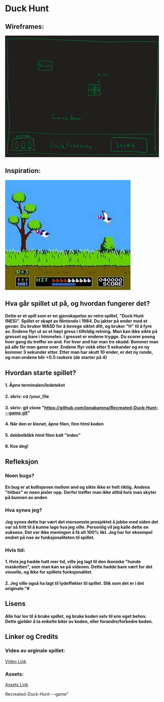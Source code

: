 # Duck Hunt 

## Wireframes:
![Wireframe](./DuckHunt/assets/Wireframes_duckHunt.png)

## Inspiration:
![Inspirasjon](./DuckHunt/assets/DuckHunt_Inspirasjon.jpg)

## Hva går spillet ut på, og hvordan fungerer det?
#### Dette er et spill som er en gjenskapelse av retro spillet, "Duck Hunt (NES)". Spillet er skapt av Nintendo i 1984. Du jakter på ender med et gevær. Du bruker WASD for å bevege siktet ditt, og bruker "H" til å fyre av. Endene flyr ut av et høyt gress i tilfeldig retning. Man kan ikke sikte på gresset og bare i himmelen. I gresset er endene trygge. Du scorer poeng hver gang du treffer en and. For hver and har man tre skudd. Bommer man på alle får man game over. Endene flyr vekk etter 5 sekunder og en ny kommer 3 sekunder etter. Etter man har skutt 10 ender, er det ny runde, og man endene blir +0.5 raskere (de starter på 4)

## Hvordan starte spillet?
#### 1. Åpne terminalen/ledetekst
#### 2. skriv: cd /your_file
#### 3. skriv: git clone "https://github.com/jonabarona/Recreated-Duck-Hunt---game.git"
#### 4. Når den er klonet, åpne filen, finn html koden
#### 5. dobbelklikk html filen kalt "index"
#### 6. Kos deg!

## Refleksjon
### Noen bugs?
#### En bug er at kollisjonen mellom and og sikte ikke er helt riktig. Andens "hitbox" er noen pixler opp. Derfor treffer man ikke alltid hvis man skyter på bunnen av anden

### Hva synes jeg?
#### Jeg synes dette har vært det morsomste prosjektet å jobbe med siden det var så fritt til å kunne lage hva jeg ville. Personlig vil jeg kalle dette en suksess. Det var ikke meningen å få alt 100% likt. Jeg har for eksempel endret på noe av funksjonaliteten til spillet. 

### Hvis tid:
#### 1. Hvis jeg hadde hatt mer tid, ville jeg lagt til den ikoniske "hunde maskotten", som man kan se på videoen. Dette hadde bare vært for det visuelle, og ikke for spillets funksjonalitet.
#### 2. Jeg ville også ha lagt til lydeffekter til spillet. Slik som det er i det originale."# 

## Lisens
#### Alle har lov til å bruke spillet, og bruke koden selv til ens eget behov. Dette gjelder å ta enkelte biter av koden, eller forandre/forbedre koden.

## Linker og Credits
### Video av orginale spillet:
[Video Link](https://youtu.be/J3sfsP9W048?si=ADbCoXGZ5kJ2p43a)

### Assets:
[Assets Link](https://www.spriters-resource.com/nes/duckhunt/)


Recreated-Duck-Hunt---game" 
